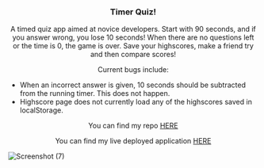   <h3 align="center">Timer Quiz!</h3>

  <p align="center">
    A timed quiz app aimed at novice developers. Start with 90 seconds, and if you answer wrong, you lose 10 seconds! When there are no questions left or the time is 0, the game is over. Save your highscores, make a friend try and then compare scores! </p>
    <p align="center"> 
    Current bugs include: 
  <ul> 
    <li> When an incorrect answer is given, 10 seconds should be subtracted from the running timer. This does not happen.
      <li> Highscore page does not currently load any of the highscores saved in localStorage.
       </ul>
    <p align="center"> 
    You can find my repo <a href=https://github.com/alexm1937/timer-quiz>HERE</a>
    <p align="center"> 
    You can find my live deployed application <a href=https://alexm1937.github.io/timer-quiz/>HERE</a>
    

![Screenshot (7)](https://user-images.githubusercontent.com/88976571/134753521-0fa6c4e6-5363-4292-adeb-001120abde7a.png)
